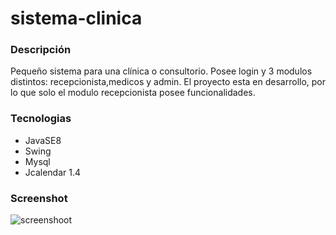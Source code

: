# sistema-clinica


### Descripción
Pequeño sistema para una clínica o consultorio. Posee login y 3 modulos distintos: recepcionista,medicos y admin. El proyecto esta en 
desarrollo, por lo que solo el modulo recepcionista posee funcionalidades.

### Tecnologias
* JavaSE8
* Swing
* Mysql
* Jcalendar 1.4

### Screenshot
![screenshoot](https://i.ibb.co/HKPtLPS/principal.jpg)
